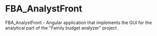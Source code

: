 # FBA_AnalystFront
FBA_AnalystFront - Angular application that implements the GUI for the analytical part of the "Family budget analyzer" project.
